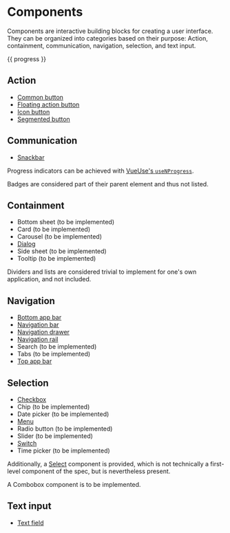 # Components

Components are interactive building blocks for creating a user interface.
They can be organized into categories based on their purpose: Action,
containment, communication, navigation, selection, and text input.

<script setup>
import { ref, onMounted } from 'vue'

const progress = ref('')

// kind of filthy way to do this, but it works
onMounted(() => {
    const [implemented, total] =
        [...document.querySelectorAll('.vp-doc ul')].
            flatMap(e => [...e.children])
            .map(n => n.firstChild.nodeType !== 3)
            .reduce((a, v) =>  [a[0] + (v ? 1 : 0), a[1] + 1], [0, 0])

    const percent = Math.round(implemented / total * 100)

    progress.value = `At the moment, ${implemented} of ${total} components are implemented (${percent}%!).`
})
</script>

{{ progress }}

## Action

- [Common button](/components/button)
- [Floating action button](/components/fab)
- [Icon button](/components/icon-button)
- [Segmented button](/components/segmented)

## Communication

- [Snackbar](/components/snackbar)

Progress indicators can be achieved with
[VueUse's `useNProgress`](https://vueuse.org/integrations/useNProgress/).

Badges are considered part of their parent element and thus not listed.

## Containment

- Bottom sheet (to be implemented)
- Card (to be implemented)
- Carousel (to be implemented)
- [Dialog](/components/dialog)
- Side sheet (to be implemented)
- Tooltip (to be implemented)

Dividers and lists are considered trivial to implement for one's own application,
and not included.

## Navigation

- [Bottom app bar](/components/bottom-app-bar)
- [Navigation bar](/components/navigation-bar)
- [Navigation drawer](/components/navigation-drawer)
- [Navigation rail](/components/navigation-rail)
- Search (to be implemented)
- Tabs (to be implemented)
- [Top app bar](/components/top-app-bar)

## Selection

- [Checkbox](/components/checkbox)
- Chip (to be implemented)
- Date picker (to be implemented)
- [Menu](/components/menu)
- Radio button (to be implemented)
- Slider (to be implemented)
- [Switch](/components/switch)
- Time picker (to be implemented)

Additionally, a [Select](/components/select) component is provided, which is
not technically a first-level component of the spec, but is nevertheless present.

A Combobox component is to be implemented.

## Text input

- [Text field](/components/text-field)